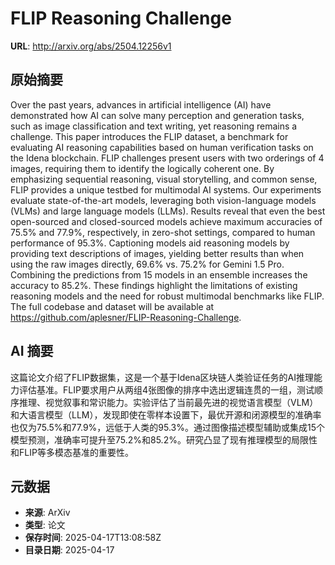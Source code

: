 # FLIP Reasoning Challenge

**URL**: http://arxiv.org/abs/2504.12256v1

## 原始摘要

Over the past years, advances in artificial intelligence (AI) have
demonstrated how AI can solve many perception and generation tasks, such as
image classification and text writing, yet reasoning remains a challenge. This
paper introduces the FLIP dataset, a benchmark for evaluating AI reasoning
capabilities based on human verification tasks on the Idena blockchain. FLIP
challenges present users with two orderings of 4 images, requiring them to
identify the logically coherent one. By emphasizing sequential reasoning,
visual storytelling, and common sense, FLIP provides a unique testbed for
multimodal AI systems. Our experiments evaluate state-of-the-art models,
leveraging both vision-language models (VLMs) and large language models (LLMs).
Results reveal that even the best open-sourced and closed-sourced models
achieve maximum accuracies of 75.5% and 77.9%, respectively, in zero-shot
settings, compared to human performance of 95.3%. Captioning models aid
reasoning models by providing text descriptions of images, yielding better
results than when using the raw images directly, 69.6% vs. 75.2% for Gemini 1.5
Pro. Combining the predictions from 15 models in an ensemble increases the
accuracy to 85.2%. These findings highlight the limitations of existing
reasoning models and the need for robust multimodal benchmarks like FLIP. The
full codebase and dataset will be available at
https://github.com/aplesner/FLIP-Reasoning-Challenge.


## AI 摘要

这篇论文介绍了FLIP数据集，这是一个基于Idena区块链人类验证任务的AI推理能力评估基准。FLIP要求用户从两组4张图像的排序中选出逻辑连贯的一组，测试顺序推理、视觉叙事和常识能力。实验评估了当前最先进的视觉语言模型（VLM）和大语言模型（LLM），发现即使在零样本设置下，最优开源和闭源模型的准确率也仅为75.5%和77.9%，远低于人类的95.3%。通过图像描述模型辅助或集成15个模型预测，准确率可提升至75.2%和85.2%。研究凸显了现有推理模型的局限性和FLIP等多模态基准的重要性。

## 元数据

- **来源**: ArXiv
- **类型**: 论文
- **保存时间**: 2025-04-17T13:08:58Z
- **目录日期**: 2025-04-17
